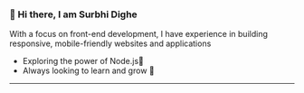 
### :wave: Hi there, I am Surbhi Dighe

With a focus on front-end development, I have experience in building responsive, mobile-friendly websites and applications

- Exploring the power of Node.js🚀
- Always looking to learn and grow 🌱

---


